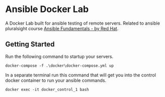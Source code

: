 # Ansible Docker Lab
A Docker Lab built for ansible testing of remote servers.  Related to ansible pluralsight course [Ansible Fundamentals - by Red Hat](https://app.pluralsight.com/library/courses/ansible-fundamentals/table-of-contents).

## Getting Started

Run the following command to startup your servers.

```shell
docker-compose -f .\docker\docker-compose.yml up
```

In a separate terminal run this command that will get you into the control docker container to run your ansible commands.

``` shell
docker exec -it docker_control_1 bash
```
